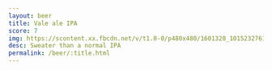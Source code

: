 ```yaml
---
layout: beer
title: Vale ale IPA
score: 7
img: https://scontent.xx.fbcdn.net/v/t1.0-0/p480x480/1601320_10152327616293745_1926213057_n.jpg?oh=eef6a6f47674931eb4c79d194117423b&oe=58E0E6C4
desc: Sweater than a normal IPA
permalink: /beer/:title.html
---
```

